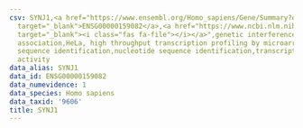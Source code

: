 ```yaml
---
csv: SYNJ1,<a href="https://www.ensembl.org/Homo_sapiens/Gene/Summary?db=core;g=ENSG00000159082"
  target="_blank">ENSG00000159082</a>,<a href="https://www.ncbi.nlm.nih.gov/pubmed/17216044"
  target="_blank"><i class="fas fa-file"></i></a>",genetic interference,functional
  association,HeLa, high throughput transcription profiling by microarray,nucleotide
  sequence identification,nucleotide sequence identification,transcriptional regulation,down-regulates
  activity
data_alias: SYNJ1
data_id: ENSG00000159082
data_numevidence: 1
data_species: Homo sapiens
data_taxid: '9606'
title: SYNJ1
---
```

